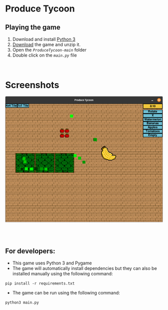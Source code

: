 # Produce Tycoon

## Playing the game
1. Download and install <a href="https://www.python.org/downloads/" target="_blank">Python 3</a>
2. <a href="https://github.com/Mr0o/ProduceTycoon/archive/refs/heads/main.zip" target="_blank">Download</a> the game and unzip it.
3. Open the *`ProduceTycoon-main`* folder
4. Double click on the *`main.py`* file


<br/>

# Screenshots
![Screenshot 1](https://github.com/Mr0o/ProduceTycoon/blob/dev/Resources/Screenshots/Screenshot1.png)

<br/>
<br/>

## For developers:
- This game uses Python 3 and Pygame
- The game will automatically install dependencies but they can also be installed manually using the following command:
```
pip install -r requirements.txt
```
- The game can be run using the following command:
```
python3 main.py
```